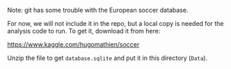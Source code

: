 Note: git has some trouble with the European soccer database.

For now, we will not include it in the repo, but a local copy is needed for the
analysis code to run. To get it, download it from here:
 
https://www.kaggle.com/hugomathien/soccer 

Unzip the file to get `database.sqlite` and put it in this directory (`Data`).